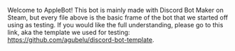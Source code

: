 Welcome to AppleBot! This bot is mainly made with Discord Bot Maker on Steam, but every file above is the basic frame of the bot that we started off using as testing. If you would like the full understanding, please go to this link, aka the template we used for testing: https://github.com/agubelu/discord-bot-template.
